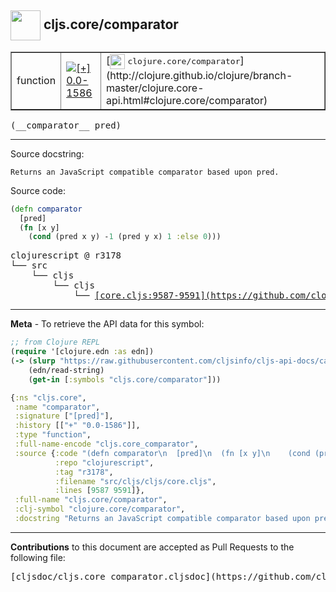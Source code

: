## <img width="48px" valign="middle" src="http://i.imgur.com/Hi20huC.png"> cljs.core/comparator

 <table border="1">
<tr>

<td>function</td>
<td><a href="https://github.com/cljsinfo/cljs-api-docs/tree/0.0-1586"><img valign="middle" alt="[+] 0.0-1586" src="https://img.shields.io/badge/+-0.0--1586-lightgrey.svg"></a> </td>
<td>
[<img height="24px" valign="middle" src="http://i.imgur.com/1GjPKvB.png"> <samp>clojure.core/comparator</samp>](http://clojure.github.io/clojure/branch-master/clojure.core-api.html#clojure.core/comparator)
</td>
</tr>
</table>

 <samp>
(__comparator__ pred)<br>
</samp>

---




Source docstring:

```
Returns an JavaScript compatible comparator based upon pred.
```

Source code:

```clj
(defn comparator
  [pred]
  (fn [x y]
    (cond (pred x y) -1 (pred y x) 1 :else 0)))
```

 <pre>
clojurescript @ r3178
└── src
    └── cljs
        └── cljs
            └── <ins>[core.cljs:9587-9591](https://github.com/clojure/clojurescript/blob/r3178/src/cljs/cljs/core.cljs#L9587-L9591)</ins>
</pre>


---

__Meta__ - To retrieve the API data for this symbol:

```clj
;; from Clojure REPL
(require '[clojure.edn :as edn])
(-> (slurp "https://raw.githubusercontent.com/cljsinfo/cljs-api-docs/catalog/cljs-api.edn")
    (edn/read-string)
    (get-in [:symbols "cljs.core/comparator"]))
```

```clj
{:ns "cljs.core",
 :name "comparator",
 :signature ["[pred]"],
 :history [["+" "0.0-1586"]],
 :type "function",
 :full-name-encode "cljs.core_comparator",
 :source {:code "(defn comparator\n  [pred]\n  (fn [x y]\n    (cond (pred x y) -1 (pred y x) 1 :else 0)))",
          :repo "clojurescript",
          :tag "r3178",
          :filename "src/cljs/cljs/core.cljs",
          :lines [9587 9591]},
 :full-name "cljs.core/comparator",
 :clj-symbol "clojure.core/comparator",
 :docstring "Returns an JavaScript compatible comparator based upon pred."}

```

---

__Contributions__ to this document are accepted as Pull Requests to the following file:

 <pre>
[cljsdoc/cljs.core_comparator.cljsdoc](https://github.com/cljsinfo/cljs-api-docs/blob/master/cljsdoc/cljs.core_comparator.cljsdoc)
</pre>


